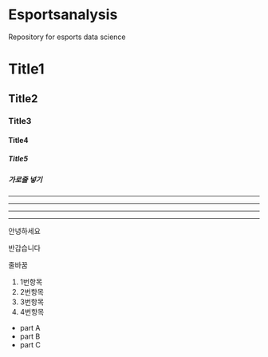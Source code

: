 # Esportsanalysis
Repository for esports data science

# Title1
## Title2
### Title3
#### Title4
##### Title5

##### 가로줄 넣기
---
- - - -
****
* * *

안녕하세요

반갑습니다

줄바꿈

1. 1번항목
2. 2번항목
3. 3번항목
4. 4번항목

- part A
- part B
- part C
